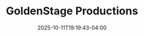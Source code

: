 ---
title: GoldenStage Productions
aliases: 
  - /people/goldenstage-solutions
other_names:
  - GoldenStage Solutions
date: 2025-10-11T19:19:43-04:00
featured_image: 
featured_image_attr: 
featured_image_attr_link: 
featured_image_alt: 
featured_image_caption: 
Socials:
  Facebook: profile.php?id=100090157221531
  Twitter: 
  Instagram: 
  LinkedIn: 
  IBDB: 
  IMDb:
  Website: https://www.ggsjax.com/
---